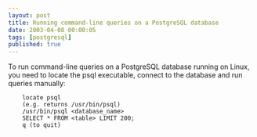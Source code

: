 ```yaml
---
layout: post
title: Running command-line queries on a PostgreSQL database
date: 2003-04-08 00:00:05
tags: [postgresql]
published: true
---
```


To run command-line queries on a PostgreSQL database running on Linux, you need to locate the psql executable, connect to the database and run queries manually:

```shell
	locate psql
	(e.g. returns /usr/bin/psql)
	/usr/bin/psql <database_name>
	SELECT * FROM <table> LIMIT 200;
	q (to quit)
```